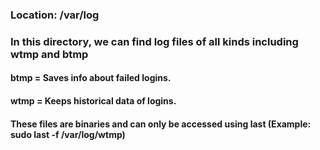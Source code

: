 ### Location: /var/log

### In this directory, we can find log files of all kinds including wtmp and btmp

#### btmp = Saves info about failed logins.

#### wtmp = Keeps historical data of logins.

#### These files are binaries and can only be accessed using last (Example: sudo last -f /var/log/wtmp)
